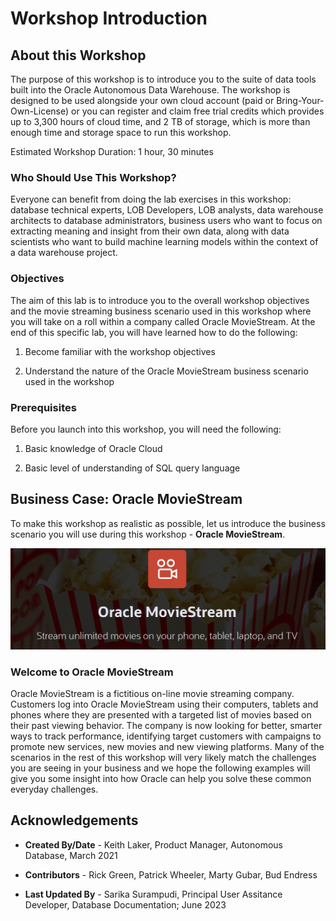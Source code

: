 ﻿
# Workshop Introduction

## About this Workshop

The purpose of this workshop is to introduce you to the suite of data tools built into the Oracle Autonomous Data Warehouse. The workshop is designed to be used alongside your own cloud account (paid or Bring-Your-Own-License) or you can register and claim free trial credits which provides up to 3,300 hours of cloud time, and 2 TB of storage, which is more than enough time and storage space to run this workshop.

Estimated Workshop Duration: 1 hour, 30 minutes

### Who Should Use This Workshop?

Everyone can benefit from doing the lab exercises in this workshop: database technical experts, LOB Developers, LOB analysts, data warehouse architects to database administrators, business users who want to focus on extracting meaning and insight from their own data, along with data scientists who want to build machine learning models within the context of a data warehouse project.

### Objectives

The aim of this lab is to introduce you to the overall workshop objectives and the movie streaming business scenario used in this workshop where you will take on a roll within a company called Oracle MovieStream. At the end of this specific lab, you will have learned how to do the following:

1. Become familiar with the workshop objectives

2. Understand the nature of the Oracle MovieStream business scenario used in the workshop

### Prerequisites

Before you launch into this workshop, you will need the following:

1. Basic knowledge of Oracle Cloud

2. Basic level of understanding of SQL query language


## Business Case: Oracle MovieStream

To make this workshop as realistic as possible, let us introduce the business scenario you will use during this workshop - **Oracle MovieStream**.

![Oracle Moviestream Banner](images/banner-moviestream.jpeg)

### Welcome to Oracle MovieStream

Oracle MovieStream is a fictitious on-line movie streaming company. Customers log into Oracle MovieStream using their computers, tablets and phones where they are presented with a targeted list of movies based on their past viewing behavior. The company is now looking for better, smarter ways to track performance, identifying target customers with campaigns to promote new services, new movies and new viewing platforms. Many of the scenarios in the rest of this workshop will very likely match the challenges you are seeing in your business and we hope the following examples will give you some insight into how Oracle can help you solve these common everyday challenges.

## Acknowledgements

- **Created By/Date** - Keith Laker, Product Manager, Autonomous Database, March 2021

- **Contributors** - Rick Green, Patrick Wheeler, Marty Gubar, Bud Endress

- **Last Updated By** - Sarika Surampudi, Principal User Assitance Developer, Database Documentation; June 2023
